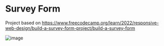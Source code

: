 # Survey Form

Project based on https://www.freecodecamp.org/learn/2022/responsive-web-design/build-a-survey-form-project/build-a-survey-form

![image](https://github.com/gaexxx/freeCodeCamp/assets/128270125/4a65e11d-1fa4-4601-abdd-ac0d8f47efa4)
